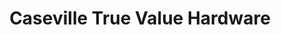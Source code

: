 ---
title: "Caseville True Value Hardware"
url: /caseville/caseville-true-value-hardware/
shop: hardware
---